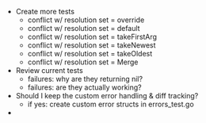 * Create more tests
    - conflict w/ resolution set = override
    - conflict w/ resolution set = default
    - conflict w/ resolution set = takeFirstArg
    - conflict w/ resolution set = takeNewest
    - conflict w/ resolution set = takeOldest
    - conflict w/ resolution set = Merge
* Review current tests
    - failures: why are they returning nil?
    - failures: are they actually working?
* Should I keep the custom error handling & diff tracking?
    - if yes: create custom error structs in errors_test.go
* 